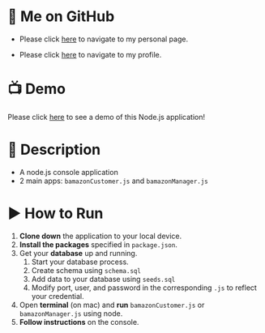 # :link: Me on GitHub
* Please click [here](https://arsalanatgh.github.io/) to navigate to my personal page.

* Please click [here](https://arsalanatgh.github.io/) to navigate to my profile.

# :tv: Demo
Please click [here](https://youtu.be/jGRjsO4kqg4) to see a demo of this Node.js application!

# :page_with_curl: Description
* A node.js console application
* 2 main apps: `bamazonCustomer.js` and `bamazonManager.js`

# :arrow_forward: How to Run
1. **Clone down** the application to your local device.
2. **Install the packages** specified in `package.json`.
3. Get your **database** up and running.
    1. Start your database process.
    2. Create schema using `schema.sql`
    3. Add data to your database using `seeds.sql`
    4. Modify port, user, and password in the corresponding `.js` to reflect your credential.
4. Open **terminal** (on mac) and **run** `bamazonCustomer.js` or `bamazonManager.js` using node.
5. **Follow instructions** on the console.

